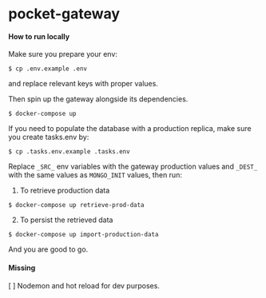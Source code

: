 # pocket-gateway

#### How to run locally

Make sure you prepare your env:
```
$ cp .env.example .env
```

and replace relevant keys with proper values.


Then spin up the gateway alongside its dependencies.
```
$ docker-compose up
```

If you need to populate the database with a production replica,
make sure you create tasks.env by:
```
$ cp .tasks.env.example .tasks.env
```

Replace `_SRC_` env variables with the gateway production values
and `_DEST_` with the same values as `MONGO_INIT` values, then run:

1. To retrieve production data
```
$ docker-compose up retrieve-prod-data
```

2. To persist the retrieved data
```
$ docker-compose up import-production-data
```

And you are good to go.

#### Missing
[ ] Nodemon and hot reload for dev purposes.